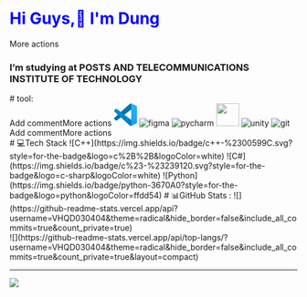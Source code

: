 <h1 style="color: blue;">Hi Guys,👋 I'm Dung</h1>More actions
<h3>I’m  studying at POSTS AND TELECOMMUNICATIONS INSTITUTE OF TECHNOLOGY</h3>
# tool:
<div>Add commentMore actions
    <img src="https://raw.githubusercontent.com/devicons/devicon/master/icons/vscode/vscode-original.svg" alt="javascript" width="40" height="40"/>
    <img src="https://www.vectorlogo.zone/logos/figma/figma-icon.svg" alt="figma" width="40" height="40"/> 
    <img src="https://upload.wikimedia.org/wikipedia/commons/thumb/1/1d/PyCharm_Icon.svg/2048px-PyCharm_Icon.svg.png" alt="pycharm" width="40" height="40"/>
    <img src="https://upload.wikimedia.org/wikipedia/commons/thumb/6/62/Clion.svg/1200px-Clion.svg.png" alt="" width="40" height="40"/> 
    <img src="https://cdn-icons-png.flaticon.com/512/5969/5969346.png" alt="unity" width="40" height="40"/>
    <img src="https://www.vectorlogo.zone/logos/git-scm/git-scm-icon.svg" alt="git" width="40" height="40"/>Add commentMore actions
  </div>
# 💻Tech Stack
![C++](https://img.shields.io/badge/c++-%2300599C.svg?style=for-the-badge&logo=c%2B%2B&logoColor=white) ![C#](https://img.shields.io/badge/c%23-%23239120.svg?style=for-the-badge&logo=c-sharp&logoColor=white) ![Python](https://img.shields.io/badge/python-3670A0?style=for-the-badge&logo=python&logoColor=ffdd54)
# 📊GitHub Stats :
![](https://github-readme-stats.vercel.app/api?username=VHQD030404&theme=radical&hide_border=false&include_all_commits=true&count_private=true)<br/>
![](https://github-readme-stats.vercel.app/api/top-langs/?username=VHQD030404&theme=radical&hide_border=false&include_all_commits=true&count_private=true&layout=compact)

---
[![](https://visitcount.itsvg.in/api?id=VHQD030404&icon=0&color=0)](https://visitcount.itsvg.in)
